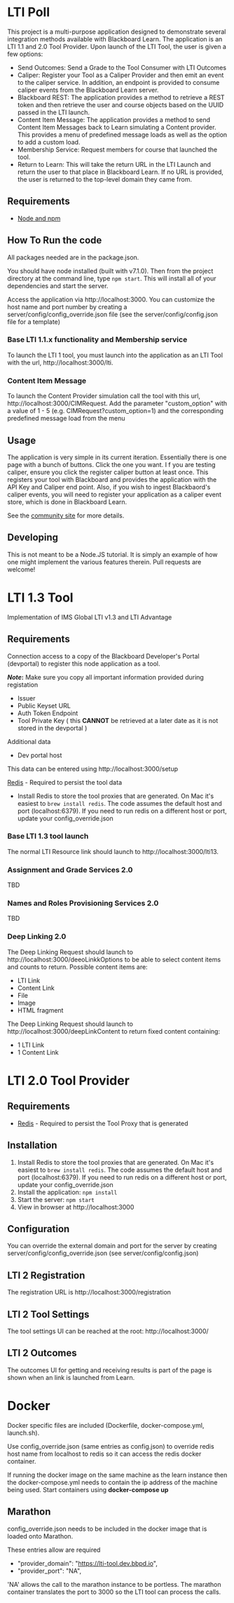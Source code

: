 # LTI Poll
This project is a multi-purpose application designed to demonstrate several integration methods available with Blackboard Learn. The application is an LTI 1.1 and 2.0 Tool Provider.
Upon launch of the LTI Tool, the user is given a few options:

- Send Outcomes: Send a Grade to the Tool Consumer with LTI Outcomes
- Caliper: Register your Tool as a Caliper Provider and then emit an event to the caliper service. In addition, an endpoint is provided to consume caliper events from the Blackboard Learn server.
- Blackboard REST: The application provides a method to retrieve a REST token and then retrieve the user and course objects based on the UUID passed in the LTI launch.
- Content Item Message: The application provides a method to send Content Item Messages back to Learn simulating a Content provider. This provides a menu of predefined message loads as well as the option to add a custom load.
- Membership Service: Request members for course that launched the tool.
- Return to Learn: This will take the return URL in the LTI Launch and return the user to that place in Blackboard Learn. If no URL is provided, the user is returned to the top-level domain they came from.

## Requirements
- [Node and npm](http://nodejs.org)

## How To Run the code
All packages needed are in the package.json. 

You should have node installed (built with v7.1.0). Then from the project directory at the command line, type `npm start`. This will install all of your dependencies and start the server.

Access the application via http://localhost:3000. You can customize the host name and port number by creating a server/config/config_override.json file (see the server/config/config.json file for a template)

### Base LTI 1.1.x functionality and Membership service
To launch the LTI 1 tool, you must launch into the application as an LTI Tool with the url, http://localhost:3000/lti.

### Content Item Message
To launch the Content Provider simulation call the tool with this url, http://localhost:3000/CIMRequest.
Add the parameter "custom_option" with a value of 1 - 5 (e.g. CIMRequest?custom_option=1) and the corresponding predefined message load from the menu


## Usage
The application is very simple in its current iteration. Essentially there is one page with a bunch of buttons. Click the one you want. I
f you are testing caliper, ensure you click the register caliper button at least once. This registers your tool with Blackboard and provides the application with the API Key and Caliper end point.
Also, if you wish to ingest Blackbaord's caliper events, you will need to register your application as a caliper event store, which is done in Blackboard Learn.

See the <a href="https://community.blackboard.com/community/developers/standards" target="_blank">community site</a> for more details.


## Developing
This is not meant to be a Node.JS tutorial. It is simply an example of how one might implement the various features therein. Pull requests are welcome!


# LTI 1.3 Tool

Implementation of IMS Global LTI v1.3 and LTI Advantage

## Requirements

Connection access to a copy of the Blackboard Developer's Portal (devportal) to register this node application as a tool.

**_Note_:** Make sure you copy all important information provided during registation
- Issuer
- Public Keyset URL
- Auth Token Endpoint
- Tool Private Key ( this **CANNOT** be retrieved at a later date as it is not stored in the devportal )

Additional data
- Dev portal host

This data can be entered using http://localhost:3000/setup

[Redis](http:redis.io) - Required to persist the tool data

- Install Redis to store the tool proxies that are generated. On Mac it's easiest to `brew install redis`. The code assumes the default
host and port (localhost:6379). If you need to run redis on a different host or port, update your config_override.json

### Base LTI 1.3 tool launch
The normal LTI Resource link should launch to http://localhost:3000/lti13.

### Assignment and Grade Services 2.0
TBD

### Names and Roles Provisioning Services 2.0
TBD

### Deep Linking 2.0
The Deep Linking Request should launch to http://localhost:3000/deeoLinkkOptions to be able to select content items and counts to return. Possible content items are:
- LTI Link
- Content Link
- File
- Image
- HTML fragment

The Deep Linking Request should launch to http://localhost:3000/deepLinkContent to return fixed content containing:
- 1 LTI Link
- 1 Content Link

# LTI 2.0 Tool Provider

## Requirements

- [Redis](http:redis.io) - Required to persist the Tool Proxy that is generated

## Installation

1. Install Redis to store the tool proxies that are generated. On Mac it's easiest to `brew install redis`. The code assumes the default
host and port (localhost:6379). If you need to run redis on a different host or port, update your config_override.json
2. Install the application: `npm install`
3. Start the server: `npm start`
4. View in browser at http://localhost:3000

## Configuration

You can override the external domain and port for the server by creating server/config/config_override.json (see server/config/config.json)

## LTI 2 Registration

The registration URL is http://localhost:3000/registration

## LTI 2 Tool Settings

The tool settings UI can be reached at the root: 
http://localhost:3000/

## LTI 2 Outcomes

The outcomes UI for getting and receiving results is part of the page is shown when an link is launched from Learn.

# Docker

Docker specific files are included (Dockerfile, docker-compose.yml, launch.sh).

Use config_override.json (same entries as config.json) to override redis host name from localhost to redis so it can access the redis docker container.

If running the docker image on the same machine as the learn instance then the docker-compose.yml needs to contain the ip address of the machine being used. Start containers using __docker-compose up__

## Marathon

config_override.json needs to be included in the docker image that is loaded onto Marathon.

These entries allow are required
*  "provider_domain": "https://lti-tool.dev.bbpd.io",
*  "provider_port": "NA",

'NA' allows the call to the marathon instance to be portless. The marathon container translates the port to 3000 so the LTI tool can process the calls.
